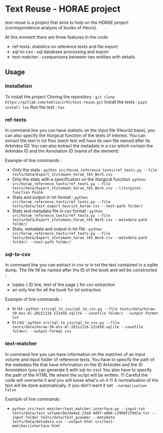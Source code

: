 # Text Reuse - HORAE project

text-reuse is a project that aims to help on the HORAE project (correspondence analysis of books of Heurs).

At this moment there are three features in the code:
* ref-texts: statistics on reference texts and file export
* sql-to-csv : sql database processing and export
* text-matcher : comparisons between two entities with details

## Usage
### Installation
To install the project
Cloning the repository : `git clone https://gitlab.com/teklia/irht/text-reuse.git`
Install the tests : `pip3 install tox`
Run the test : `tox`


### ref-texts
In command line you can have statistic on the input file (Heurist base), you can also specify the liturgical function of the texts of interest.
You can extract the text in txt files (each text will have its own file named after its Arkindex ID)
You can also extract the metadata in a csv which contain the Arkindex ID and the Annotation ID (name of the element)

Example of line commands :
* Only the stats : `python src/horae_reference_texts/ref_texts.py --file tests/data/Export_stutzmann_horae_t65_Work.csv`
* Only the stats with a specification on the liturgical function: `python src/horae_reference_texts/ref_texts.py --file tests/data/Export_stutzmann_horae_t65_Work.csv --liturgical-function Psalm`
* Stats and output in txt format : `python src/horae_reference_texts/ref_texts.py --file tests/data/test_export_heurist_horae.csv --text-path folder/`
* Stats and metadata file in csv format : `python src/horae_reference_texts/ref_texts.py --file tests/data/Export_stutzmann_horae_t65_Work.csv --metadata-path folder/`
* Stats, metadata and output in txt file : `python src/horae_reference_texts/ref_texts.py --file tests/data/Export_stutzmann_horae_t65_Work.csv --metadata-path folder/ --text-path folder/`


### sql-to-csv
In command line you can extract in csv or in txt the text contained in a sqlite dump.
The file fill be named after the ID of the book and will be constructed :
* tuples { ID line, text of the page }  for csv extraction
* an only line for all the book for txt extraction

Example of line commands :
* In txt : `python src/sql_to_csv/sql_to_csv.py --file tests/data/horae-50-mss-ml-20211116-121450.sqlite --savefile folder/ --output-format txt`
* In csv : `python src/sql_to_csv/sql_to_csv.py --file tests/data/horae-50-mss-ml-20211116-121450.sqlite --savefile folder/ --output-format csv`


### text-matcher
In command line you can have information on the matches of an input volume and input folder of reference texts.
You have to specify the path of the metadata file that have information on the ID Arkindex and the ID Annotation (you can generate it with sql-to-csv)
You also have to specify the path of the HTML file where the script will be written. !!! Careful the code will overwrite it and you will loose what's on it !!!
A normalisation of the text will be done automatically, if you don't want it set `--normalization False`

Example of line commands :
* `python src/text-matcher/text_matcher_interface.py --input-txt tests/data/test_volume/0a7da4a2-23ad-4d97-a868-c2960f1f0d2a.txt --input-folder tests/data/test_psaume/ --metadata tests/data/metadata.csv --output-html src/text-matcher/interface.html`
